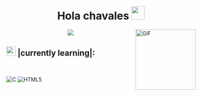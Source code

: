 <h1 align="center"><b>Hola chavales </b><img src="https://media.giphy.com/media/hvRJCLFzcasrR4ia7z/giphy.gif" width="35"></h1>
<img align="right" alt="GIF" height="160px" src="https://media.giphy.com/media/Ah3zHH7hvsSB2/giphy.gif" />

<p align="center">
  <a href="https://github.com/DenverCoder1/readme-typing-svg"><img src="https://readme-typing-svg.herokuapp.com?font=Time+New+Roman&color=cyan&size=25&center=true&vCenter=true&width=600&height=100&lines=Analista+Programador+Universitario"></a>
</p>

## <img src="https://media2.giphy.com/media/QssGEmpkyEOhBCb7e1/giphy.gif?cid=ecf05e47a0n3gi1bfqntqmob8g9aid1oyj2wr3ds3mg700bl&rid=giphy.gif"  width ="25"><b> |currently learning|:</b>
<br>

 ![C](https://img.shields.io/badge/C%20-%232370ED.svg?style=for-the-badge&logo=c&logoColor=white)
 ![HTML5](https://img.shields.io/badge/HTML5%20-%23E34F26.svg?style=for-the-badge&logo=html5&logoColor=white)
